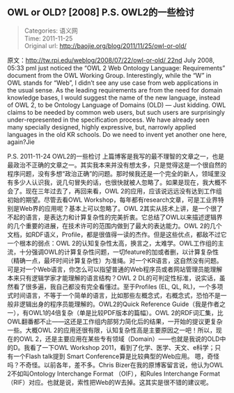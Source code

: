 OWL or OLD? [2008] P.S. OWL2的一些检讨
---
    
> Categories: 语义网  
> Time: 2011-11-25  
> Original url: <http://baojie.org/blog/2011/11/25/owl-or-old/>
    
原文：http://tw.rpi.edu/weblog/2008/07/22/owl-or-old/ 22nd July 2008, 05:33 pmI just noticed the “OWL 2 Web Ontology Language: Requirements” document from the OWL Working Group. Interestingly, while the “W” in OWL stands for “Web”, I didn’t see any use case from web applications in the usual sense. As the leading requirements are from the need for domain knowledge bases, I would suggest the name of the new language, instead of OWL 2, to be Ontology Language of Domains (OLD) — Just kidding. OWL claims to be needed by common web users, but such users are surprisingly under-represented in the specification process. We have already seen many specially designed, highly expressive, but, narrowly applied languages in the old KR schools. Do we need to invent yet another one here, again?Jie

P.S. 2011-11-24 OWL2的一些检讨     上篇博客是我写的最不理智的文章之一，也是最政治不正确的文章之一。其实我本来并没有想太多，只是觉得这是一个很自然的程序问题，没有多想“政治正确”的问题。那时候我还是一个完全的新人，领域里没有多少人认识我，说几句冒失的话，也很快就被人忽略了。如果是现在，我大概不会了。现在三年过去了，再回来看，OWL 2的应用，应该说远远没有达到工作组初始的期望。尽管去看OWL Workshop，每年都有research文章，可是工业界特别是Web界的应用呢？基本上可以忽略了。OWL 2其实从技术上讲，是一个很了不起的语言，是表达力和计算复杂性的完美折衷。它总结了OWL以来描述逻辑界的几个重要的进展，在技术许可的范围内做到了最大的表达能力。OWL 2的几个文档，如RDF语义，Profile，都是很值得一读的杰作。但是这些优点，都敌不过它一个根本的弱点：OWL 2的认知复杂性太高，换言之，太难学。OWL工作组的主流，十分强调OWL的计算复杂性问题，一切feature的加或者删，以计算复杂性（精确一点，最坏时间计算复杂性）为准绳。对一个KR语言，这自然没有问题。可是对一个Web语言，你怎么可以指望普通的Web程序员或者网站管理员能理解本来只有逻辑学家才能理解的语言结构？OWL 2 DL的可判定性标准，说实话，虽然看了很多遍，我自己都没有完全看懂过。至于Profiles (EL, QL, RL)，一个多项式时间语言，不等于一个简单的语言，比如那些左概念式，右概念式，恐怕不是一般非逻辑出身的程序员能理解的。OWL2的Quick Reference Guide（我是作者之一），有OWL1的4倍复杂（单是比较PDF版本的篇幅）。OWL 2的RDF词汇集，比OWL翻番都不止——这还是工作组内部努力简化后的结果，一开始的提议更复杂一些。大概OWL 2的应用还很有限，认知复杂性高是主要原因之一吧！所以，现在的OWL 2，还是主要应用在某些专有领域（Domain）——也就是我说的OLD中的D。我看了一下OWL Workshop 2011，看到了化学、医学、天文、e科学；只有一个Flash talk提到 Smart Conference算是比较典型的Web应用。 嗯，奇怪吗？不奇怪。以前各年，差不多。Chris Bizer在我的原博客留言说，他认为OWL 2不如叫Ontology Interchange Format （OIF），和Rules Interchange Format（RIF）对应。也就是说，索性把Web的W去掉。这其实是很不错的建议呢。     
    